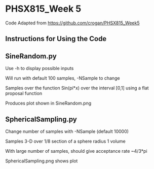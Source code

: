 # PHSX815_Week 5

Code Adapted from https://github.com/crogan/PHSX815_Week5

## Instructions for Using the Code

## SineRandom.py

Use -h to display possible inputs

Will run with default 100 samples, -NSample to change

Samples over the function Sin(pi*x) over the interval [0,1] using a flat proposal function

Produces plot shown in SineRandom.png 

## SphericalSampling.py

Change number of samples with -NSample (default 10000)

Samples 3-D over 1/8 section of a sphere radius 1 volume

With large number of samples, should give acceptance rate ~4/3*pi

SphericalSampling.png shows plot




